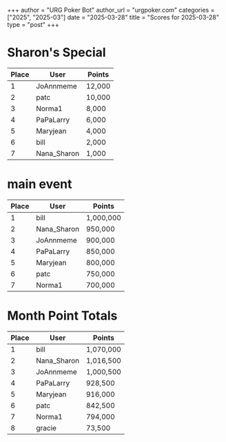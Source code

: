 +++
author = "URG Poker Bot"
author_url = "urgpoker.com"
categories = ["2025", "2025-03"]
date = "2025-03-28"
title = "Scores for 2025-03-28"
type = "post"
+++
# Sharon's Special

| Place | User | Points |
|-------|------|--------|
| 1 | JoAnnmeme | 12,000 |
| 2 | patc | 10,000 |
| 3 | Norma1 | 8,000 |
| 4 | PaPaLarry | 6,000 |
| 5 | Maryjean | 4,000 |
| 6 | bill | 2,000 |
| 7 | Nana_Sharon | 1,000 |

# main event

| Place | User | Points |
|-------|------|--------|
| 1 | bill | 1,000,000 |
| 2 | Nana_Sharon | 950,000 |
| 3 | JoAnnmeme | 900,000 |
| 4 | PaPaLarry | 850,000 |
| 5 | Maryjean | 800,000 |
| 6 | patc | 750,000 |
| 7 | Norma1 | 700,000 |

# Month Point Totals

| Place | User | Points |
|-------|------|--------|
| 1 | bill | 1,070,000 |
| 2 | Nana_Sharon | 1,016,500 |
| 3 | JoAnnmeme | 1,000,500 |
| 4 | PaPaLarry | 928,500 |
| 5 | Maryjean | 916,000 |
| 6 | patc | 842,500 |
| 7 | Norma1 | 794,000 |
| 8 | gracie | 73,500 |
